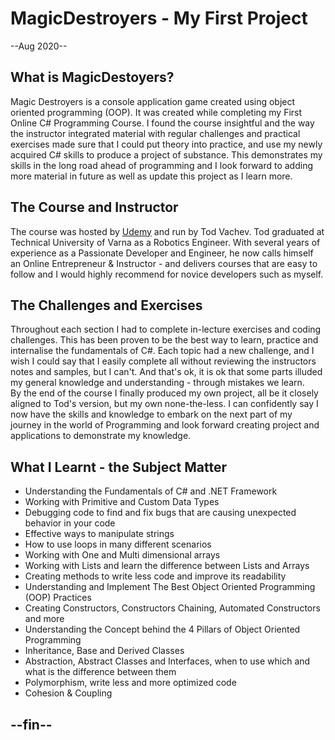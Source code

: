 <h1>MagicDestroyers - My First Project</h1>
<p>--Aug 2020--<br/></p>
<h2>What is MagicDestoyers?</h2>
<p>Magic Destroyers is a console application game created using object oriented programming (OOP). It was created while completing my First Online C# Programming Course. I found the course insightful and the way the instructor integrated material with regular challenges and practical exercises made sure that I could put theory into practice, and use my newly acquired C# skills to produce a project of substance. This demonstrates my skills in the long road ahead of programming and I look forward to adding more material in future as well as update this project as I learn more.</p>
<h2>The Course and Instructor</h2>
<p>The course was hosted by <a href="https://www.udemy.com/" target="_blank">Udemy</a> and run by Tod Vachev. Tod graduated at Technical University of Varna as a Robotics Engineer. With several years of experience as a Passionate Developer and Engineer, he now calls himself an Online Entrepreneur & Instructor - and delivers courses that are easy to follow and I would highly recommend for novice developers such as myself. </p>
<h2>The Challenges and Exercises</h2>
<p>Throughout each section I had to complete in-lecture exercises and coding challenges. This has been proven to be the best way to learn, practice and internalise the fundamentals of C#. Each topic had a new challenge, and I wish I could say that I easily complete all without reviewing the instructors notes and samples, but I can't. And that's ok, it is ok that some parts illuded my general knowledge and understanding - through mistakes we learn. <br/>By the end of the course I finally produced my own project, all be it closely aligned to Tod's version, but my own none-the-less. I can confidently say I now have the skills and knowledge to embark on the next part of my journey in the world of Programming and look forward creating project and applications to demonstrate my knowledge.</p>
<h2>What I Learnt - the Subject Matter</h2>
<p>
<ul>
<li>Understanding the Fundamentals of C# and .NET Framework</li>
<li>Working with Primitive and Custom Data Types</li>
<li>Debugging code to find and fix bugs that are causing unexpected behavior in your code</li>
<li>Effective ways to manipulate strings</li>
<li>How to use loops in many different scenarios</li>
<li>Working with One and Multi dimensional arrays</li>
<li>Working with Lists and learn the difference between Lists and Arrays</li>
<li>Creating methods to write less code and improve its readability</li>
<li>Understanding and Implement The Best Object Oriented Programming (OOP) Practices</li>
<li>Creating Constructors, Constructors Chaining, Automated Constructors and more</li>
<li>Understanding the Concept behind the 4 Pillars of Object Oriented Programming</li>
<li>Inheritance, Base and Derived Classes</li>
<li>Abstraction, Abstract Classes and Interfaces, when to use which and what is the difference between them</li>
<li>Polymorphism, write less and more optimized code</li>
<li>Cohesion &amp; Coupling</li>
</ul>
</p>
<h2>--fin--</h2>
